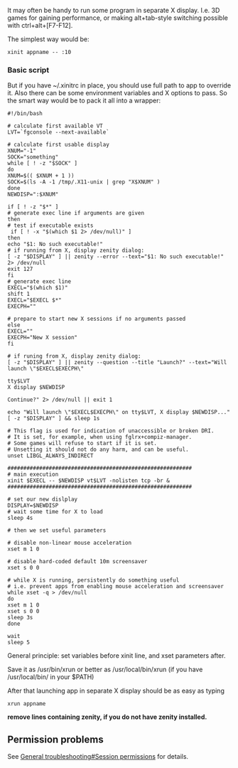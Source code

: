 It may often be handy to run some program in separate X display. I.e. 3D games for gaining performance, or making alt+tab-style switching possible with ctrl+alt+[F7-F12].

The simplest way would be:

```
xinit appname -- :10

```

### Basic script

But if you have ~/.xinitrc in place, you should use full path to app to override it. Also there can be some environment variables and X options to pass. So the smart way would be to pack it all into a wrapper:

```
#!/bin/bash

# calculate first available VT
LVT=`fgconsole --next-available`

# calculate first usable display
XNUM="-1"
SOCK="something"
while [ ! -z "$SOCK" ]
do
XNUM=$(( $XNUM + 1 ))
SOCK=$(ls -A -1 /tmp/.X11-unix | grep "X$XNUM" )
done
NEWDISP=":$XNUM"

if [ ! -z "$*" ]
# generate exec line if arguments are given
then
# test if executable exists
 if [ ! -x "$(which $1 2> /dev/null)" ] 
then
echo "$1: No such executable!"
# if running from X, display zenity dialog:
[ -z "$DISPLAY" ] || zenity --error --text="$1: No such executable!" 2> /dev/null
exit 127
fi
# generate exec line
EXECL="$(which $1)"
shift 1
EXECL="$EXECL $*"
EXECPH=""

# prepare to start new X sessions if no arguments passed
else
EXECL=""
EXECPH="New X session"
fi

# if runing from X, display zenity dialog:
[ -z "$DISPLAY" ] || zenity --question --title "Launch?" --text="Will launch \"$EXECL$EXECPH\"

tty$LVT
X display $NEWDISP

Continue?" 2> /dev/null || exit 1

echo "Will launch \"$EXECL$EXECPH\" on tty$LVT, X display $NEWDISP..."
[ -z "$DISPLAY" ] && sleep 1s

# This flag is used for indication of unaccessible or broken DRI.
# It is set, for example, when using fglrx+compiz-manager.
# Some games will refuse to start if it is set.
# Unsetting it should not do any harm, and can be useful.
unset LIBGL_ALWAYS_INDIRECT

##########################################################
# main execution
xinit $EXECL -- $NEWDISP vt$LVT -nolisten tcp -br &
##########################################################

# set our new dislplay
DISPLAY=$NEWDISP
# wait some time for X to load
sleep 4s

# then we set useful parameters

# disable non-linear mouse acceleration
xset m 1 0

# disable hard-coded default 10m screensaver
xset s 0 0

# while X is running, persistently do something useful
# i.e. prevent apps from enabling mouse acceleration and screensaver
while xset -q > /dev/null
do 
xset m 1 0
xset s 0 0
sleep 3s
done

wait
sleep 5

```

General principle: set variables before xinit line, and xset parameters after.

Save it as /usr/bin/xrun or better as /usr/local/bin/xrun (if you have /usr/local/bin/ in your $PATH)

After that launching app in separate X display should be as easy as typing

```
xrun appname

```

**remove lines containing zenity, if you do not have zenity installed.**

## Permission problems

See [General troubleshooting#Session permissions](/index.php/General_troubleshooting#Session_permissions "General troubleshooting") for details.
